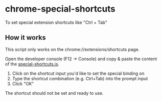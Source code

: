 # chrome-special-shortcuts
To set special extension shortcuts like "Ctrl + Tab"

## How it works

This script only works on the chrome://extensions/shortcuts page.

Open the developer console (F12 -> Console) and copy & paste the content of the [special-shortcuts.js](./special-shortcuts.js).

1. Click on the shortcut input you'd like to set the special binding on
2. Type the shortcut combination (e.g. Ctrl+Tab) into the prompt input
3. Click "OK"

The shortcut should not be set and ready to use.
